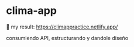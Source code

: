# clima-app

👋 my result: https://climappractice.netlify.app/

consumiendo API, estructurando y dandole diseño
